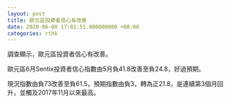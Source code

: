```yaml
---
layout: post
title: 歐元區投資者信心有改善
date: 2020-06-08 17:01:51.000000000 +08:00
categories: rthk
---
```


調查顯示，歐元區投資者信心有改善。

歐元區6月Sentix投資者信心指數由5月負41.8改善至負24.8，好過預期。

現況指數由負73改善至負61.5，預期指數由負3，轉為正21.8，是連續第3個月回升，並觸及2017年11月以來最高。
